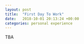 ```yaml
---
layout: post
title:  "First Day To Work"
date:   2018-10-01 20:13:24 +00:00
categories: personal experience
---
```

TBA
